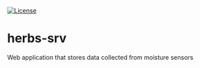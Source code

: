 [![License](http://img.shields.io/:license-mit-blue.svg?style=flat-square)](http://badges.mit-license.org)

# herbs-srv

Web application that stores data collected from moisture sensors
